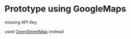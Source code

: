 # Prototype using GoogleMaps

missing API Key

used [OpenStreetMap](https://github.com/Friendly-Banana/osm_prototype) instead
